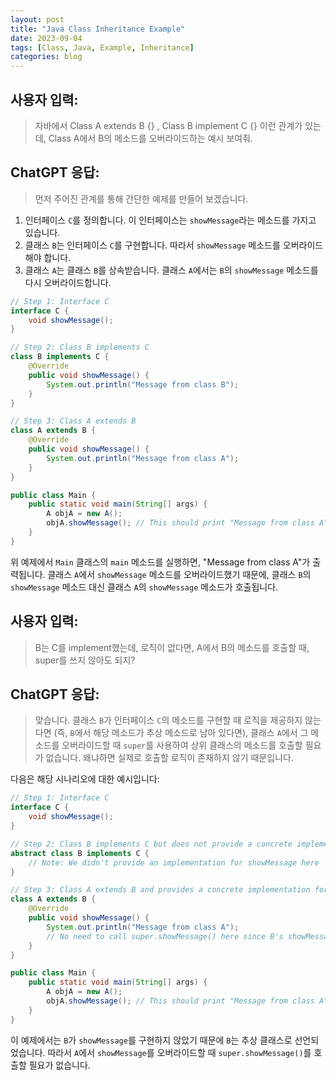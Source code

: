 ```yaml
---
layout: post
title: "Java Class Inheritance Example"
date: 2023-09-04
tags: [Class, Java, Example, Inheritance]
categories: blog
---
```


## 사용자 입력:
> 자바에서 Class A extends B {} , Class B implement C {} 이런 관계가 있는데, Class A에서 B의 메소드를 오버라이드하는 예시 보여줘.

## ChatGPT 응답:
> 먼저 주어진 관계를 통해 간단한 예제를 만들어 보겠습니다.

1. 인터페이스 `C`를 정의합니다. 이 인터페이스는 `showMessage`라는 메소드를 가지고 있습니다.
2. 클래스 `B`는 인터페이스 `C`를 구현합니다. 따라서 `showMessage` 메소드를 오버라이드해야 합니다.
3. 클래스 `A`는 클래스 `B`를 상속받습니다. 클래스 `A`에서는 `B`의 `showMessage` 메소드를 다시 오버라이드합니다.

```java
// Step 1: Interface C
interface C {
    void showMessage();
}

// Step 2: Class B implements C
class B implements C {
    @Override
    public void showMessage() {
        System.out.println("Message from class B");
    }
}

// Step 3: Class A extends B
class A extends B {
    @Override
    public void showMessage() {
        System.out.println("Message from class A");
    }
}

public class Main {
    public static void main(String[] args) {
        A objA = new A();
        objA.showMessage(); // This should print "Message from class A"
    }
}
```

위 예제에서 `Main` 클래스의 `main` 메소드를 실행하면, "Message from class A"가 출력됩니다. 클래스 `A`에서 `showMessage` 메소드를 오버라이드했기 때문에, 클래스 `B`의 `showMessage` 메소드 대신 클래스 `A`의 `showMessage` 메소드가 호출됩니다.

## 사용자 입력:
> B는 C를 implement했는데, 로직이 없다면, A에서 B의 메소드를 호출할 때, super를 쓰지 않아도 되지?

## ChatGPT 응답:
> 맞습니다. 클래스 `B`가 인터페이스 `C`의 메소드를 구현할 때 로직을 제공하지 않는다면 (즉, `B`에서 해당 메소드가 추상 메소드로 남아 있다면), 클래스 `A`에서 그 메소드를 오버라이드할 때 `super`를 사용하여 상위 클래스의 메소드를 호출할 필요가 없습니다. 왜냐하면 실제로 호출할 로직이 존재하지 않기 때문입니다.

다음은 해당 시나리오에 대한 예시입니다:

```java
// Step 1: Interface C
interface C {
    void showMessage();
}

// Step 2: Class B implements C but does not provide a concrete implementation for showMessage
abstract class B implements C {
    // Note: We didn't provide an implementation for showMessage here
}

// Step 3: Class A extends B and provides a concrete implementation for showMessage
class A extends B {
    @Override
    public void showMessage() {
        System.out.println("Message from class A");
        // No need to call super.showMessage() here since B's showMessage is abstract
    }
}

public class Main {
    public static void main(String[] args) {
        A objA = new A();
        objA.showMessage(); // This should print "Message from class A"
    }
}
```

이 예제에서는 `B`가 `showMessage`를 구현하지 않았기 때문에 `B`는 추상 클래스로 선언되었습니다. 따라서 `A`에서 `showMessage`를 오버라이드할 때 `super.showMessage()`를 호출할 필요가 없습니다.

